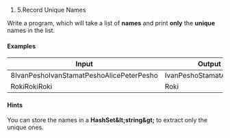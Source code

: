 1. 5.Record Unique Names

Write a program, which will take a list of **names** and print **only** the **unique** names in the list.

#### Examples

| **Input** | **Output** |   | **Input** | **Output** |   | **Input** | **Output** |
| --- | --- | --- | --- | --- | --- | --- | --- |
| 8IvanPeshoIvanStamatPeshoAlicePeterPesho | IvanPeshoStamatAlicePeter |   | 7LyleBruceAliceEastonShawnAliceShawnPeter | LyleBruceAliceEastonShawn |   | 6RokiRokiRoki
RokiRokiRoki | Roki |

#### Hints

You can store the names in a **HashSet\&lt;string\&gt;** to extract only the unique ones.



